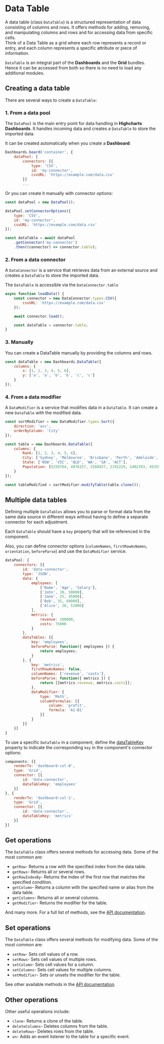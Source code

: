# Data Table

A data table (class `DataTable`) is a structured representation of data consisting of columns and rows.
It offers methods for adding, removing, and manipulating columns and rows and for accessing data from specific cells.  
Think of a Data Table as a grid where each row represents a record or entry, and each column represents a specific attribute or piece of information.

`DataTable` is an integral part of the **Dashboards** and the **Grid** bundles. Hence it can be accessed from both so there is no need to load any additional modules.

## Creating a data table
There are several ways to create a `DataTable`:

### 1. From a data pool
The `DataPool` is the main entry point for data handling in **Highcharts Dashboards**. It handles incoming data and creates a `DataTable` to store the imported data.

It can be created automatically when you create a **Dashboard**:
```javascript
Dashboards.board('container', {
    dataPool: {
        connectors: [{
            type: 'CSV',
            id: 'my-connector',
            csvURL: 'https://example.com/data.csv'
        }]
        ...
```

Or you can create it manually with connector options:

```javascript
const dataPool = new DataPool();

dataPool.setConnectorOptions({
    type: 'CSV',
    id: 'my-connector',
    csvURL: 'https://example.com/data.csv'
});

const dataTable = await dataPool
    .getConnector('my-connector')
    .then((connector) => connector.table);
```

### 2. From a data connector
A `DataConnector` is a service that retrieves data from an external source and creates a `DataTable` to store the imported data.

The `DataTable` is accessible via the `DataConnector.table`

```javascript
async function loadData() {
    const connector = new DataConnector.types.CSV({
        csvURL: 'https://example.com/data.csv'
    });

    await connector.load();

    const dataTable = connector.table;
}
```

### 3. Manually
You can create a DataTable manually by providing the columns and rows.

```javascript
const dataTable = new Dashboards.DataTable({
    columns: {
        x: [1, 2, 3, 4, 5, 6],
        y: ['a', 'a', 'b', 'b', 'c', 'c']
    }
});
```

### 4. From a data modifier
A `DataModifier` is a service that modifies data in a `DataTable`. It can create a new `DataTable` with the modified data.

```javascript
const sortModifier = new DataModifier.types.Sort({
    direction: 'asc',
    orderByColumn: 'City'
});

const table = new Dashboards.DataTable({
    columns: {
        Rank: [1, 2, 3, 4, 5, 6],
        City: ['Sydney', 'Melbourne', 'Brisbane', 'Perth', 'Adelaide', 'Canberra'],
        State: ['NSW', 'VIC', 'QLD', 'WA', 'SA', 'ACT'],
        Population: [5259764, 4976157, 2568927, 2192229, 1402393, 453558]
    }
});

const tableModified = sortModifier.modifyTable(table.clone());
```

## Multiple data tables
Defining multiple `DataTables` allows you to parse or format data from the same 
data source in different ways without having to define a separate connector for
each adjustment.

Each `DataTable` should have a `key` property that will be referenced in the
component.

Also, you can define connector options (`columnNames`, `firstRowAsNames`,
`orientation`, `beforeParse`) and use the `DataModifier` service.

```javascript
dataPool: {
    connectors: [{
        id: 'data-connector',
        type: 'JSON',
        data: {
            employees: [
                ['Name', 'Age', 'Salary'],
                ['John', 30, 50000],
                ['Jane', 25, 45000],
                ['Bob', 35, 60000],
                ['Alice', 28, 52000]
            ],
            metrics: {
                revenue: 100000,
                costs: 75000
            }
        },
        dataTables: [{
            key: 'employees',
            beforeParse: function({ employees }) {
                return employees;
            }
        }, {
            key: 'metrics',
            firstRowAsNames: false,
            columnNames: ['revenue', 'costs'],
            beforeParse: function({ metrics }) {
                return [[metrics.revenue, metrics.costs]];
            },
            dataModifier: {
                type: 'Math',
                columnFormulas: [{
                    column: 'profit',
                    formula: 'A1-B1'
                }]
            }
        }]
    }]
}
```

To use a specific `DataTable` in a component, define the [dataTableKey](https://api.highcharts.com/dashboards/#interfaces/Dashboards_Components_ConnectorHandler.ConnectorHandler.ConnectorOptions#dataTableKey) property to indicate the
corresponding `key` in the component's connector options:

```javascript
components: [{
    renderTo: 'dashboard-col-0',
    type: 'Grid',
    connector: [{
        id: 'data-connector',
        dataTableKey: 'employees'
    }]
}, {
    renderTo: 'dashboard-col-1',
    type: 'Grid',
    connector: [{
        id: 'data-connector',
        dataTableKey: 'metrics'
    }]
}]
```

## Get operations
The `DataTable` class offers several methods for accessing data. Some of the most common are:

- `getRow`- Returns a row with the specified index from the data table.
- `getRows`- Returns all or several rows.
- `getRowIndexBy`- Returns the index of the first row that matches the specified condition.
- `getColumn`- Returns a column with the specified name or alias from the data table.
- `getColumns`- Returns all or several columns.
- `getModifier`- Returns the modifier for the table.

And many more. For a full list of methods, see the [API documentation](https://api.highcharts.com/dashboards/#classes/Data_DataTable.DataTable-1).


## Set operations
The `DataTable` class offers several methods for modifying data. Some of the most common are:

- `setRow`- Sets cell values of a row.
- `setRows`- Sets cell values of multiple rows.
- `setColumn`- Sets cell values for a column.
- `setColumns`- Sets cell values for multiple columns.
- `setModifier`- Sets or unsets the modifier for the table.

See other available methods in the [API documentation](https://api.highcharts.com/dashboards/#classes/Data_DataTable.DataTable-1).

## Other operations
Other useful operations include:

- `clone`- Returns a clone of the table.
- `deleteColumns`- Deletes columns from the table.
- `deleteRows`- Deletes rows from the table.
- `on`- Adds an event listener to the table for a specific event.


